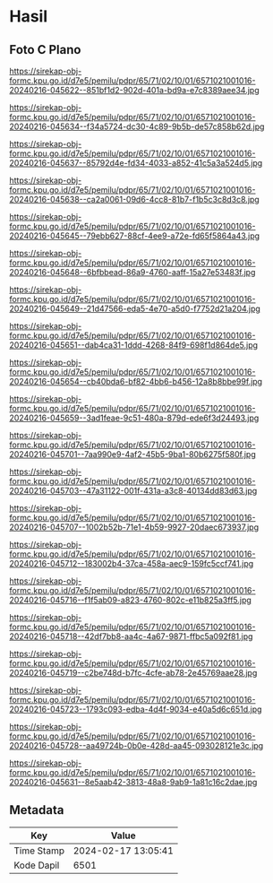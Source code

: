 # Hasil

## Foto C Plano

https://sirekap-obj-formc.kpu.go.id/d7e5/pemilu/pdpr/65/71/02/10/01/6571021001016-20240216-045622--851bf1d2-902d-401a-bd9a-e7c8389aee34.jpg

https://sirekap-obj-formc.kpu.go.id/d7e5/pemilu/pdpr/65/71/02/10/01/6571021001016-20240216-045634--f34a5724-dc30-4c89-9b5b-de57c858b62d.jpg

https://sirekap-obj-formc.kpu.go.id/d7e5/pemilu/pdpr/65/71/02/10/01/6571021001016-20240216-045637--85792d4e-fd34-4033-a852-41c5a3a524d5.jpg

https://sirekap-obj-formc.kpu.go.id/d7e5/pemilu/pdpr/65/71/02/10/01/6571021001016-20240216-045638--ca2a0061-09d6-4cc8-81b7-f1b5c3c8d3c8.jpg

https://sirekap-obj-formc.kpu.go.id/d7e5/pemilu/pdpr/65/71/02/10/01/6571021001016-20240216-045645--79ebb627-88cf-4ee9-a72e-fd65f5864a43.jpg

https://sirekap-obj-formc.kpu.go.id/d7e5/pemilu/pdpr/65/71/02/10/01/6571021001016-20240216-045648--6bfbbead-86a9-4760-aaff-15a27e53483f.jpg

https://sirekap-obj-formc.kpu.go.id/d7e5/pemilu/pdpr/65/71/02/10/01/6571021001016-20240216-045649--21d47566-eda5-4e70-a5d0-f7752d21a204.jpg

https://sirekap-obj-formc.kpu.go.id/d7e5/pemilu/pdpr/65/71/02/10/01/6571021001016-20240216-045651--dab4ca31-1ddd-4268-84f9-698f1d864de5.jpg

https://sirekap-obj-formc.kpu.go.id/d7e5/pemilu/pdpr/65/71/02/10/01/6571021001016-20240216-045654--cb40bda6-bf82-4bb6-b456-12a8b8bbe99f.jpg

https://sirekap-obj-formc.kpu.go.id/d7e5/pemilu/pdpr/65/71/02/10/01/6571021001016-20240216-045659--3ad1feae-9c51-480a-879d-ede6f3d24493.jpg

https://sirekap-obj-formc.kpu.go.id/d7e5/pemilu/pdpr/65/71/02/10/01/6571021001016-20240216-045701--7aa990e9-4af2-45b5-9ba1-80b6275f580f.jpg

https://sirekap-obj-formc.kpu.go.id/d7e5/pemilu/pdpr/65/71/02/10/01/6571021001016-20240216-045703--47a31122-001f-431a-a3c8-40134dd83d63.jpg

https://sirekap-obj-formc.kpu.go.id/d7e5/pemilu/pdpr/65/71/02/10/01/6571021001016-20240216-045707--1002b52b-71e1-4b59-9927-20daec673937.jpg

https://sirekap-obj-formc.kpu.go.id/d7e5/pemilu/pdpr/65/71/02/10/01/6571021001016-20240216-045712--183002b4-37ca-458a-aec9-159fc5ccf741.jpg

https://sirekap-obj-formc.kpu.go.id/d7e5/pemilu/pdpr/65/71/02/10/01/6571021001016-20240216-045716--f1f5ab09-a823-4760-802c-e11b825a3ff5.jpg

https://sirekap-obj-formc.kpu.go.id/d7e5/pemilu/pdpr/65/71/02/10/01/6571021001016-20240216-045718--42df7bb8-aa4c-4a67-9871-ffbc5a092f81.jpg

https://sirekap-obj-formc.kpu.go.id/d7e5/pemilu/pdpr/65/71/02/10/01/6571021001016-20240216-045719--c2be748d-b7fc-4cfe-ab78-2e45769aae28.jpg

https://sirekap-obj-formc.kpu.go.id/d7e5/pemilu/pdpr/65/71/02/10/01/6571021001016-20240216-045723--1793c093-edba-4d4f-9034-e40a5d6c651d.jpg

https://sirekap-obj-formc.kpu.go.id/d7e5/pemilu/pdpr/65/71/02/10/01/6571021001016-20240216-045728--aa49724b-0b0e-428d-aa45-093028121e3c.jpg

https://sirekap-obj-formc.kpu.go.id/d7e5/pemilu/pdpr/65/71/02/10/01/6571021001016-20240216-045631--8e5aab42-3813-48a8-9ab9-1a81c16c2dae.jpg


## Metadata

| Key        | Value               |
| ---------- | ------------------- |
| Time Stamp | 2024-02-17 13:05:41 |
| Kode Dapil | 6501                |



